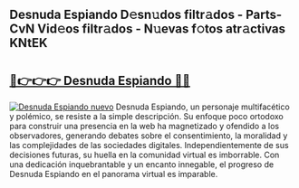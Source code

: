 ## Desnuda Espiando D𝚎sn𝚞dos filtr𝚊dos - Parts-CvN Vid𝚎os filtr𝚊dos - N𝚞evas f𝚘tos atr𝚊ctivas KNtEK

# <h2><a href="http://mb48xs.tromn.icu/?c=Desnuda+Espiando">🔗👉👉👉 Desnuda Espiando 🔗🔗</a></h2>

[![Desnuda Espiando nuevo](https://i.imgur.com/pEAQMta.gif)](http://mb48xs.tromn.icu/?c=Desnuda+Espiando)
Desnuda Espiando, un personaje multifacético y polémico, se resiste a la simple descripción. Su enfoque poco ortodoxo para construir una presencia en la web ha magnetizado y ofendido a los observadores, generando debates sobre el consentimiento, la moralidad y las complejidades de las sociedades digitales. Independientemente de sus decisiones futuras, su huella en la comunidad virtual es imborrable. Con una dedicación inquebrantable y un encanto innegable, el progreso de Desnuda Espiando en el panorama virtual es imparable.
